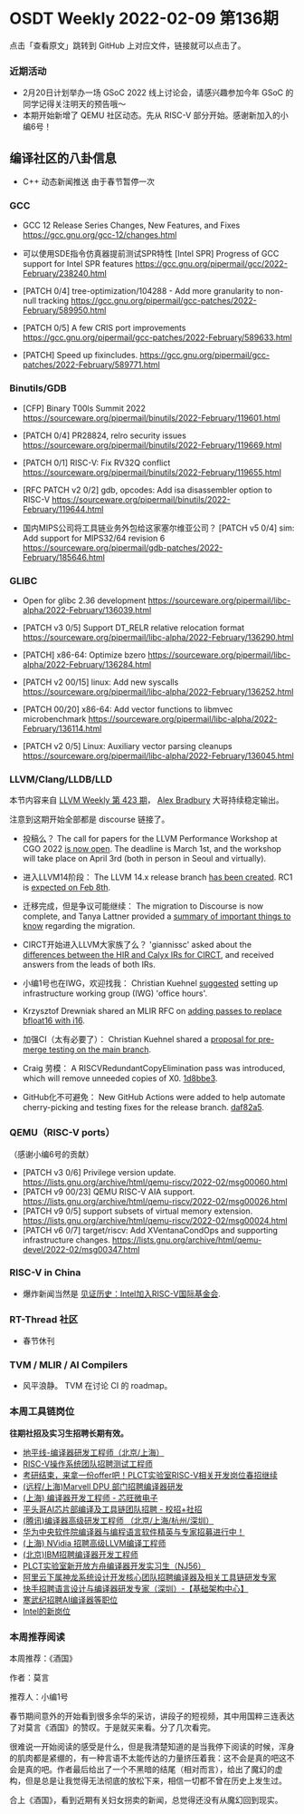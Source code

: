 # OSDT Weekly 2022-02-09 第136期

点击「查看原文」跳转到 GitHub 上对应文件，链接就可以点击了。

### 近期活动

- 2月20日计划举办一场 GSoC 2022 线上讨论会，请感兴趣参加今年 GSoC 的同学记得关注明天的预告哦～
- 本期开始新增了 QEMU 社区动态。先从 RISC-V 部分开始。感谢新加入的小编6号！

## 编译社区的八卦信息

- C++ 动态新闻推送
  由于春节暂停一次

### GCC

- GCC 12 Release Series Changes, New Features, and Fixes
  https://gcc.gnu.org/gcc-12/changes.html

- 可以使用SDE指令仿真器提前测试SPR特性
  [Intel SPR] Progress of GCC support for Intel SPR features
  https://gcc.gnu.org/pipermail/gcc/2022-February/238240.html

- [PATCH 0/4] tree-optimization/104288 - Add more granularity to non-null tracking
  https://gcc.gnu.org/pipermail/gcc-patches/2022-February/589950.html

- [PATCH 0/5] A few CRIS port improvements
  https://gcc.gnu.org/pipermail/gcc-patches/2022-February/589633.html

- [PATCH] Speed up fixincludes.
  https://gcc.gnu.org/pipermail/gcc-patches/2022-February/589771.html

### Binutils/GDB

- [CFP] Binary T00ls Summit 2022
  https://sourceware.org/pipermail/binutils/2022-February/119601.html

- [PATCH 0/4] PR28824, relro security issues
  https://sourceware.org/pipermail/binutils/2022-February/119669.html

- [PATCH 0/1] RISC-V: Fix RV32Q conflict
  https://sourceware.org/pipermail/binutils/2022-February/119655.html

- [RFC PATCH v2 0/2] gdb, opcodes: Add isa disassembler option to RISC-V
  https://sourceware.org/pipermail/binutils/2022-February/119644.html

- 国内MIPS公司将工具链业务外包给这家塞尔维亚公司？
  [PATCH v5 0/4] sim: Add support for MIPS32/64 revision 6
  https://sourceware.org/pipermail/gdb-patches/2022-February/185646.html

### GLIBC

- Open for glibc 2.36 development
  https://sourceware.org/pipermail/libc-alpha/2022-February/136039.html

- [PATCH v3 0/5] Support DT_RELR relative relocation format
  https://sourceware.org/pipermail/libc-alpha/2022-February/136290.html

- [PATCH] x86-64: Optimize bzero
  https://sourceware.org/pipermail/libc-alpha/2022-February/136284.html

- [PATCH v2 00/15] linux: Add new syscalls
  https://sourceware.org/pipermail/libc-alpha/2022-February/136252.html

- [PATCH 00/20] x86-64: Add vector functions to libmvec microbenchmark
  https://sourceware.org/pipermail/libc-alpha/2022-February/136114.html

- [PATCH v2 0/5] Linux: Auxiliary vector parsing cleanups
  https://sourceware.org/pipermail/libc-alpha/2022-February/136045.html

### LLVM/Clang/LLDB/LLD

本节内容来自 [LLVM Weekly 第 423 期](http://llvmweekly.org/issue/423)，
[Alex Bradbury](https://www.linkedin.com/in/alex-bradbury/) 大哥持续稳定输出。

注意到这期开始全部都是 discourse 链接了。

* 投稿么？ The call for papers for the LLVM Performance Workshop at CGO 2022 [is now open](https://discourse.llvm.org/t/cfp-sixth-llvm-performance-workshop-at-cgo-2022/59658).  The deadline is March 1st, and the workshop will take place on April 3rd (both in person in Seoul and virtually).

* 进入LLVM14阶段： The LLVM 14.x release branch [has been created](https://discourse.llvm.org/t/release-14-x-branch/59673). RC1 is [expected on Feb 8th](https://discourse.llvm.org/t/release-14-x-branch/59673).

* 迁移完成，但是争议可能继续： The migration to Discourse is now complete, and Tanya Lattner provided a [summary of important things to know](https://discourse.llvm.org/t/post-discourse-migration-information/59719) regarding the migration.

* CIRCT开始进入LLVM大家族了么？ 'giannissc' asked about the [differences between the HIR and Calyx IRs for CIRCT](https://discourse.llvm.org/t/hir-vs-calyx/59701), and received answers from the leads of both IRs.

* 小编1号也在IWG，欢迎找我： Christian Kuehnel [suggested](https://discourse.llvm.org/t/do-we-want-to-have-iwg-office-hours/59677) setting up infrastructure working group (IWG) 'office hours'.

* Krzysztof Drewniak shared an MLIR RFC on [adding passes to replace bfloat16 with i16](https://discourse.llvm.org/t/rfc-semi-software-bf16/59699).

* 加强CI（太有必要了）： Christian Kuehnel shared a [proposal for pre-merge testing on the main branch](https://discourse.llvm.org/t/pre-merge-testing-running-checks-on-main-branch/59746).

* Craig 劳模： A RISCVRedundantCopyElimination pass was introduced, which will remove unneeded copies of X0.
  [1d8bbe3](https://reviews.llvm.org/rG1d8bbe3d255f).

* GitHub化不可避免： New GitHub Actions were added to help automate cherry-picking and testing fixes for the release branch.
  [daf82a5](https://reviews.llvm.org/rGdaf82a51a0c2).


### QEMU（RISC-V ports）

（感谢小编6号的贡献）

- [PATCH v3 0/6] Privilege version update.
  https://lists.gnu.org/archive/html/qemu-riscv/2022-02/msg00060.html
- [PATCH v9 00/23] QEMU RISC-V AIA support.
  https://lists.gnu.org/archive/html/qemu-riscv/2022-02/msg00026.html
- [PATCH v9 0/5] support subsets of virtual memory extension.
  https://lists.gnu.org/archive/html/qemu-riscv/2022-02/msg00024.html
- [PATCH v6 0/7] target/riscv: Add XVentanaCondOps and supporting infrastructure changes.
  https://lists.gnu.org/archive/html/qemu-devel/2022-02/msg00347.html

### RISC-V in China

- 爆炸新闻当然是 [见证历史：Intel加入RISC-V国际基金会](https://mp.weixin.qq.com/s/XXmVuCVXFBuFF9EAs3-91w).

### RT-Thread 社区

- 春节休刊

### TVM / MLIR / AI Compilers

- 风平浪静。 TVM 在讨论 CI 的 roadmap。

### 本周工具链岗位

**往期社招及实习生招聘长期有效。**

- [地平线-编译器研发工程师（北京/上海）](https://mp.weixin.qq.com/s/MYObl7iWIbyrTz9hCmKWYA)
- [RISC-V操作系统团队招聘测试工程师](https://mp.weixin.qq.com/s/inLFS4pI1F74m_oJ2I7xjQ)
- [考研结束，来拿一份offer吧！PLCT实验室RISC-V相关开发岗位春招继续](https://mp.weixin.qq.com/s/PWV5akv5kw3iOuHb-uSNrQ)
- [(远程/上海)Marvell DPU 部门招聘编译器研发](https://mp.weixin.qq.com/s/B6JjAhF3TZjezD1tjYHDaw)
- [(上海) 编译器开发工程师 - 芯旺微电子](https://mp.weixin.qq.com/s/nqe1-7qffnc0CaejYkpKyw)
- [平头哥AI芯片部编译及工具链团队招聘 - 校招+社招](https://mp.weixin.qq.com/s/kARbXtJotRPCNMrV-yOanA)
- [(腾讯)编译器高级研发工程师 （北京/上海/杭州/深圳）](https://mp.weixin.qq.com/s/DF-2qmHmpKZtJ1djHXM1Ug)
- [华为中央软件院编译器与编程语言软件精英与专家招募进行中！](https://mp.weixin.qq.com/s/VshbvWegM3eCdgK9d6v46A)
- [(上海) NVidia 招聘高级LLVM编译工程师](https://mp.weixin.qq.com/s/y6UmneY-UvzyhEvyCaoyEg)
- [(北京)IBM招聘编译器开发工程师](https://mp.weixin.qq.com/s/B_d1gjyrgncevOGWnV_Jfw)
- [PLCT实验室新开放方舟编译器开发实习生（NJ56）](https://mp.weixin.qq.com/s/lPp5RvjYhpDIGsp-luLzKQ)
- [阿里云下属神龙系统设计开发核心团队招聘编译器及相关工具链研发专家](https://mp.weixin.qq.com/s/h3ELBXBHfNjZCyCRixqnOQ)
- [快手招聘语言设计与编译器研发专家（深圳）-【基础架构中心】](https://mp.weixin.qq.com/s/QTWnlaBFtWQ3YThHJSIhbA)
- [寒武纪招聘AI编译器等职位](https://mp.weixin.qq.com/s/LWpDXEA2rJ1wx9mr8XoWxw)
- [Intel的新岗位](https://mp.weixin.qq.com/s/xs-deMCI4ob7WX0vIRZMZw)

### 本周推荐阅读

本周推荐：《酒国》

作者：莫言

推荐人：小编1号

春节期间意外的开始看到很多余华的采访，讲段子的短视频，其中用国粹三连表达了对莫言《酒国》的赞叹。于是就买来看。分了几次看完。

很难说一开始阅读的感受是什么，但是我清楚知道的是当我停下阅读的时候，浑身的肌肉都是紧绷的，有一种言语不太能传达的力量挤压着我：这不会是真的吧这不会是真的吧。作者最后给出了一个不黑暗的结尾（相对而言），给出了魔幻的虚构，但是总是让我觉得无法彻底的放松下来，相信一切都不曾在历史上发生过。

合上《酒国》，看到近期有关妇女拐卖的新闻，总觉得还没有从魔幻回到现实。

